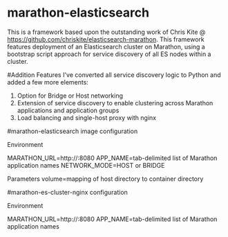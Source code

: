 # marathon-elasticsearch 

This is a framework based upon the outstanding work of Chris Kite @ https://github.com/chriskite/elasticsearch-marathon. This framework features deployment of an Elasticsearch cluster on Marathon, using a bootstrap script approach for service discovery of all ES nodes within a cluster.

#Addition Features
I've converted all service discovery logic to Python and added a few more elements:

1. Option for Bridge or Host networking
2. Extension of service discovery to enable clustering across Marathon applications and application groups
3. Load balancing and single-host proxy with nginx

#marathon-elasticsearch image configuration

Environment

MARATHON_URL=http://<dns name or ip address of Marathon host>:8080
APP_NAME=tab-delimited list of Marathon application names
NETWORK_MODE=HOST or BRIDGE

Parameters
volume=mapping of host directory to container directory

#marathon-es-cluster-nginx configuration

Environment

MARATHON_URL=http://<dns name or ip address of Marathon host>:8080
APP_NAME=tab-delimited list of Marathon application names